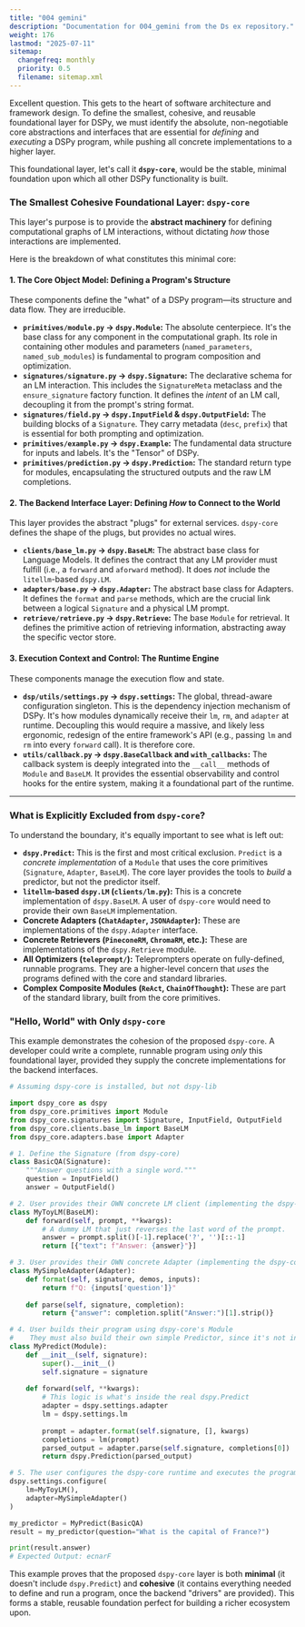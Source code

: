 ```yaml
---
title: "004 gemini"
description: "Documentation for 004_gemini from the Ds ex repository."
weight: 176
lastmod: "2025-07-11"
sitemap:
  changefreq: monthly
  priority: 0.5
  filename: sitemap.xml
---
```


Excellent question. This gets to the heart of software architecture and framework design. To define the smallest, cohesive, and reusable foundational layer for DSPy, we must identify the absolute, non-negotiable core abstractions and interfaces that are essential for *defining* and *executing* a DSPy program, while pushing all concrete implementations to a higher layer.

This foundational layer, let's call it **`dspy-core`**, would be the stable, minimal foundation upon which all other DSPy functionality is built.

### The Smallest Cohesive Foundational Layer: `dspy-core`

This layer's purpose is to provide the **abstract machinery** for defining computational graphs of LM interactions, without dictating *how* those interactions are implemented.

Here is the breakdown of what constitutes this minimal core:

#### 1. The Core Object Model: Defining a Program's Structure

These components define the "what" of a DSPy program—its structure and data flow. They are irreducible.

*   **`primitives/module.py` -> `dspy.Module`:** The absolute centerpiece. It's the base class for any component in the computational graph. Its role in containing other modules and parameters (`named_parameters`, `named_sub_modules`) is fundamental to program composition and optimization.
*   **`signatures/signature.py` -> `dspy.Signature`:** The declarative schema for an LM interaction. This includes the `SignatureMeta` metaclass and the `ensure_signature` factory function. It defines the *intent* of an LM call, decoupling it from the prompt's string format.
*   **`signatures/field.py` -> `dspy.InputField` & `dspy.OutputField`:** The building blocks of a `Signature`. They carry metadata (`desc`, `prefix`) that is essential for both prompting and optimization.
*   **`primitives/example.py` -> `dspy.Example`:** The fundamental data structure for inputs and labels. It's the "Tensor" of DSPy.
*   **`primitives/prediction.py` -> `dspy.Prediction`:** The standard return type for modules, encapsulating the structured outputs and the raw LM completions.

#### 2. The Backend Interface Layer: Defining *How* to Connect to the World

This layer provides the abstract "plugs" for external services. `dspy-core` defines the shape of the plugs, but provides no actual wires.

*   **`clients/base_lm.py` -> `dspy.BaseLM`:** The abstract base class for Language Models. It defines the contract that any LM provider must fulfill (i.e., a `forward` and `aforward` method). It does *not* include the `litellm`-based `dspy.LM`.
*   **`adapters/base.py` -> `dspy.Adapter`:** The abstract base class for Adapters. It defines the `format` and `parse` methods, which are the crucial link between a logical `Signature` and a physical LM prompt.
*   **`retrieve/retrieve.py` -> `dspy.Retrieve`:** The base `Module` for retrieval. It defines the primitive action of retrieving information, abstracting away the specific vector store.

#### 3. Execution Context and Control: The Runtime Engine

These components manage the execution flow and state.

*   **`dsp/utils/settings.py` -> `dspy.settings`:** The global, thread-aware configuration singleton. This is the dependency injection mechanism of DSPy. It's how modules dynamically receive their `lm`, `rm`, and `adapter` at runtime. Decoupling this would require a massive, and likely less ergonomic, redesign of the entire framework's API (e.g., passing `lm` and `rm` into every `forward` call). It is therefore core.
*   **`utils/callback.py` -> `dspy.BaseCallback` and `with_callbacks`:** The callback system is deeply integrated into the `__call__` methods of `Module` and `BaseLM`. It provides the essential observability and control hooks for the entire system, making it a foundational part of the runtime.

---

### What is Explicitly **Excluded** from `dspy-core`?

To understand the boundary, it's equally important to see what is left out:

*   **`dspy.Predict`:** This is the first and most critical exclusion. `Predict` is a *concrete implementation* of a `Module` that uses the core primitives (`Signature`, `Adapter`, `BaseLM`). The core layer provides the tools to *build* a predictor, but not the predictor itself.
*   **`litellm`-based `dspy.LM` (`clients/lm.py`):** This is a concrete implementation of `dspy.BaseLM`. A user of `dspy-core` would need to provide their own `BaseLM` implementation.
*   **Concrete Adapters (`ChatAdapter`, `JSONAdapter`):** These are implementations of the `dspy.Adapter` interface.
*   **Concrete Retrievers (`PineconeRM`, `ChromaRM`, etc.):** These are implementations of the `dspy.Retrieve` module.
*   **All Optimizers (`teleprompt/`):** Teleprompters operate on fully-defined, runnable programs. They are a higher-level concern that *uses* the programs defined with the core and standard libraries.
*   **Complex Composite Modules (`ReAct`, `ChainOfThought`):** These are part of the standard library, built from the core primitives.

### "Hello, World" with Only `dspy-core`

This example demonstrates the cohesion of the proposed `dspy-core`. A developer could write a complete, runnable program using *only* this foundational layer, provided they supply the concrete implementations for the backend interfaces.

```python
# Assuming dspy-core is installed, but not dspy-lib

import dspy_core as dspy
from dspy_core.primitives import Module
from dspy_core.signatures import Signature, InputField, OutputField
from dspy_core.clients.base_lm import BaseLM
from dspy_core.adapters.base import Adapter

# 1. Define the Signature (from dspy-core)
class BasicQA(Signature):
    """Answer questions with a single word."""
    question = InputField()
    answer = OutputField()

# 2. User provides their OWN concrete LM client (implementing the dspy-core interface)
class MyToyLM(BaseLM):
    def forward(self, prompt, **kwargs):
        # A dummy LM that just reverses the last word of the prompt.
        answer = prompt.split()[-1].replace('?', '')[::-1]
        return [{"text": f"Answer: {answer}"}]

# 3. User provides their OWN concrete Adapter (implementing the dspy-core interface)
class MySimpleAdapter(Adapter):
    def format(self, signature, demos, inputs):
        return f"Q: {inputs['question']}"
    
    def parse(self, signature, completion):
        return {"answer": completion.split("Answer:")[1].strip()}

# 4. User builds their program using dspy-core's Module
#    They must also build their own simple Predictor, since it's not in core.
class MyPredict(Module):
    def __init__(self, signature):
        super().__init__()
        self.signature = signature
    
    def forward(self, **kwargs):
        # This logic is what's inside the real dspy.Predict
        adapter = dspy.settings.adapter
        lm = dspy.settings.lm
        
        prompt = adapter.format(self.signature, [], kwargs)
        completions = lm(prompt)
        parsed_output = adapter.parse(self.signature, completions[0])
        return dspy.Prediction(parsed_output)

# 5. The user configures the dspy-core runtime and executes the program
dspy.settings.configure(
    lm=MyToyLM(),
    adapter=MySimpleAdapter()
)

my_predictor = MyPredict(BasicQA)
result = my_predictor(question="What is the capital of France?")

print(result.answer)
# Expected Output: ecnarF
```

This example proves that the proposed `dspy-core` layer is both **minimal** (it doesn't include `dspy.Predict`) and **cohesive** (it contains everything needed to define and run a program, once the backend "drivers" are provided). This forms a stable, reusable foundation perfect for building a richer ecosystem upon.
